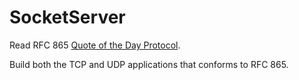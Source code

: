 # SocketServer

Read RFC 865 [Quote of the Day Protocol](https://datatracker.ietf.org/doc/html/rfc865.html).

Build both the TCP and UDP applications that conforms to RFC 865.
